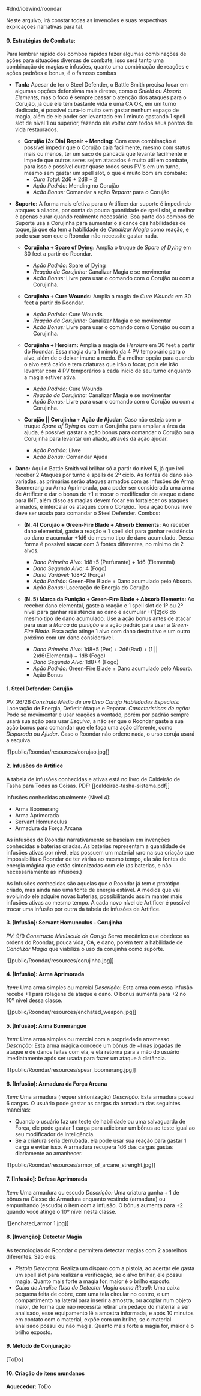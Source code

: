 #dnd/icewind/roondar 

Neste arquivo, irá constar todas as invenções e suas respectivas explicações narrativas para tal.
#### 0. Estratégias de Combate:
Para lembrar rápido dos combos rápidos fazer algumas combinações de ações para situações diversas de combate, isso será tanto uma combinação de magias e infusões, quanto uma combinação de reações e ações padrões e bonus, é o famoso combas 

- **Tank:** Apesar de ter o Steel Defender, o Battle Smith precisa focar em algumas opções defensivas mais diretas, como o *Shield* ou *Absorb Elements*, mas o foco é sempre passar o atenção dos ataques para o Corujão, já que ele tem bastante vida e uma CA OK, em um turno dedicado, é possível cura-lo muito sem gastar nenhum espaço de magia, além de ele poder ser levantado em 1 minuto gastando 1 spell slot de nível 1 ou superior, fazendo ele voltar com todos seus pontos de vida restaurados.

	- **Corujão (3x Dia) Repair + Mending:** Com essa combinação é possível impedir que o Corujão caia facilmente, mesmo com status mais ou menos, ter um saco de pancada que levante facilmente e impede que outros seres sejam atacados é muito útil em combate, para isso é possível curar quase todos seus PV's em um turno, mesmo sem gastar um spell slot, o que é muito bom em combate:
		- *Cura Total:* 2d6 + 2d8 + 2
		- *Ação Padrão:* Mending no Corujão
		- *Ação Bonus:* Comandar a ação *Reparar* para o Corujão

- **Suporte:** A forma mais efetiva para o Artificer dar suporte é impedindo ataques á aliados, por conta da pouca quantidade de spell slot, o melhor é apenas curar quando realmente necessário. Boa parte dos combos de Suporte usa a Corujinha para aumentar o alcance das habilidades de toque, já que ela tem a habilidade de *Canalizar Magia* como reação, e pode usar sem que o Roondar não necessite gastar nada.
	
	- **Corujinha + Spare of Dying:** Amplia o truque de *Spare of Dying* em 30 feet a partir do Roondar.
		- *Ação Padrão*: Spare of Dying
		- *Reação da Corujinha:* Canalizar Magia e se movimentar
		- *Ação Bonus:* Livre para usar o comando com o Corujão ou com a Corujinha.
	
	- **Corujinha + Cure Wounds:** Amplia a magia de *Cure Wounds* em 30 feet a partir do Roondar.
		- *Ação Padrão*: Cure Wounds
		- *Reação da Corujinha:* Canalizar Magia e se movimentar
		- *Ação Bonus:* Livre para usar o comando com o Corujão ou com a Corujinha.
		
	- **Corujinha + Heroism:** Amplia a magia de *Heroism* em 30 feet a partir do Roondar. Essa magia dura 1 minuto da 4 PV temporário para o alvo, além de o deixar imune a medo. É a melhor opção para quando o alvo está caído e tem criaturas que irão o focar, pois ele irão levantar com 4 PV temporários a cada inicio de seu turno enquanto a magia estiver ativa.
		- *Ação Padrão*: Cure Wounds
		- *Reação da Corujinha:* Canalizar Magia e se movimentar
		- *Ação Bonus:* Livre para usar o comando com o Corujão ou com a Corujinha.
		
	- **Corujão || Corujinha + Ação de Ajudar:** Caso não esteja com o truque *Spare of Dying* ou com a Corujinha para ampliar a área da ajuda, é possível gastar a ação bonus para comandar o Corujão ou a Corujinha para levantar um aliado, através da ação ajudar.
		- *Ação Padrão:* Livre
		- *Ação Bonus:* Comandar Ajuda 
	
- **Dano:** Aqui o Battle Smith vai brilhar só a partir do nível 5, já que irei receber 2 Ataques por turno e spells de 2º ciclo. As fontes de dano são variadas, as primárias serão ataques armados com as infusões de Arma Boomerang ou Arma Aprimorada, para poder ser considerada uma arma de Artificer e dar o bonus de +1 e trocar o modificador de ataque e dano para INT, além disso as magias devem focar em fortalecer os ataques armados, e intercalar os ataques com o *Corujão*. Toda ação bonus livre deve ser usada para comandar o Steel Defender. Combos:

	- **(N. 4) Corujão + Green-Fire Blade + Absorb Elements:** Ao receber dano elemental, gaste a reação e 1 spell slot para ganhar resistência ao dano e acumular +1d6 do mesmo tipo de dano acumulado. Dessa forma é possível atacar com 3 fontes diferentes, no mínimo de 2 alvos.
		- *Dano Primeiro Alvo:* 1d8+5 (Perfurante) + 1d6 (Elemental)
		- *Dano Segundo Alvo:* 4 (Fogo)
		- *Dano Variável:* 1d8+2 (Força)
		- *Ação Padrão:* Green-Fire Blade + Dano acumulado pelo Absorb.
		- *Ação Bonus:* Laceração de Energia do Corujão
		
	- **(N. 5) Marca da Punição + Green-Fire Blade + Absorb Elements:** Ao receber dano elemental, gaste a reação e 1  spell slot de 1º ou 2º nível para ganhar resistência ao dano e acumular +(1|2)d6 do mesmo tipo de dano acumulado. Use a ação bonus antes de atacar para usar a *Marca da punição* e a ação padrão para usar a *Green-Fire Blade*. Essa ação atinge 1 alvo com dano destrutivo e um outro próximo com um dano considerável.
		- *Dano Primeiro Alvo:* 1d8+5 (Per) + 2d6(Rad) + (1 || 2)d6(Elemental) + 1d8 (Fogo)
		- *Dano Segundo Alvo:* 1d8+4 (Fogo)
		- *Ação Padrão:* Green-Fire Blade + Dano acumulado pelo Absorb.
		- Ação Bonus
#### 1. Steel Defender: Corujão
*PV:* 26/26
*Construto Médio de um Urso Coruja*
*Habilidades Especiais:* Laceração de Energia, Defletir Ataque e Reparar.
*Características de ação:* Pode se movimentar e usar reações a vontade, porém por padrão sempre usará sua ação para usar *Esquiva*, a não ser que o Roondar gaste a sua ação bonus para comandar que ele faça uma ação diferente, como *Disparada* ou *Ajudar*. Caso o Roondar não ordene nada, o urso coruja usará a esquiva.

![[public/Roondar/resources/corujao.jpg]]

#### 2. Infusões de Artifice
A tabela de infusões conhecidas e ativas está no livro de Caldeirão de Tasha para Todas as Coisas. PDF: [[caldeirao-tasha-sistema.pdf]]

Infusões conhecidas atualmente (Nível 4):
 - Arma Boomerang 
 - Arma Aprimorada
 - Servant Homunculus
 - Armadura da Força Arcana

As infusões do Roondar narrativamente se baseiam em invenções conhecidas e baterias criadas. As baterias representam a quantidade de infusões ativas por nível, elas possuem um material raro na sua criação que impossibilita o Roondar de ter várias ao mesmo tempo, ela são fontes de energia mágica que estão sintonizadas com ele (as baterias, e não necessariamente as infusões.) 

As Infusões conhecidas são aquelas que o Roondar  já tem o protótipo criado, mas ainda não uma fonte de energia estável. A medida que vai evoluindo ele adquire novas baterias, possibilitando assim manter mais infusões ativas ao mesmo tempo. A cada novo nível de Artificer é possível trocar uma infusão por outra da tabela de infusões de Artifice.
#### 3. [Infusão]: Servant Homunculus - Corujinha  
*PV*: 9/9
*Constructo Minúsculo de Coruja*
Servo mecânico que obedece as ordens do Roondar, pouca vida, CA, e dano, porém tem a habilidade de *Canalizar Magia* que viabiliza o uso da corujinha como suporte.  

![[public/Roondar/resources/corujinha.jpg]]

#### 4. [Infusão]: Arma Aprimorada
*Item:* Uma arma simples ou marcial
*Descrição:* Esta arma com essa infusão recebe +1 para rolagens de ataque e dano. O bonus aumenta para +2 no 10º nível dessa classe.

![[public/Roondar/resources/enchated_weapon.jpg]]

#### 5. [Infusão]: Arma Bumerangue
*Item:* Uma arma simples ou marcial com a propriedade arremesso. 
*Descrição:* Esta arma mágica concede um bônus de +l nas jogadas de ataque e de danos feitas com ela, e ela retorna para a mão do usuário imediatamente após ser usada para fazer um ataque à distância. 

![[public/Roondar/resources/spear_boomerang.jpg]]
#### 6. [Infusão]: Armadura da Força Arcana
*Item:* Uma armadura (requer sintonização)
*Descrição:* Esta armadura possui 6 cargas. O usuário pode gastar as cargas da armadura das seguintes maneiras:
 - Quando o usuário faz um teste de habilidade ou uma salvaguarda de Força, ele pode gastar 1 carga para adicionar um bônus ao teste igual ao seu modificador de Inteligência.
 - Se a criatura seria derrubada, ela pode usar sua reação para gastar 1 carga e evitar isso.
 A armadura recupera 1d6 das cargas gastas diariamente ao amanhecer.

![[public/Roondar/resources/armor_of_arcane_strenght.jpg]]
#### 7. [Infusão]: Defesa Aprimorada
*Item:* Uma armadura ou escudo
*Descrição:* Uma criatura ganha + 1 de bônus na Classe de Armadura enquanto vestindo (armadura) ou empunhando (escudo) o item com a infusão. O bônus aumenta para +2 quando você atinge o 10º nível nesta classe.

![[enchated_armor 1.jpg]]
#### 8. [Invenção]: Detectar Magia
As tecnologias do Roondar o permitem detectar magias com 2 aparelhos diferentes. São eles:
 - *Pistola Detectora:* Realiza um disparo com a pistola, ao acertar ele gasta um spell slot para realizar a verificação, se o alvo brilhar, ele possuí magia. Quanto mais forte a magia for, maior é o brilho exposto.
 - *Caixa de Analise (Uso do Detectar Magia como Ritual):* Uma caixa pequena feita de cobre, com uma tela circular no centro, e um compartimento na lateral para inserir a amostra, ou acoplar num objeto maior, de forma que não necessita retirar um pedaço do material a ser analisado, esse equipamento lê a amostra informada, e após 10 minutos em contato com o material, expõe com um brilho, se o material analisado possuí ou não magia. Quanto mais forte a magia for, maior é o brilho exposto.

#### 9. Método de Conjuração
[ToDo]
#### 10. Criação de itens mundanos
**Aquecedor:** ToDo




